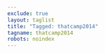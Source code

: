```yaml
---
exclude: true
layout: taglist
title: "Tagged: thatcamp2014"
tagname: thatcamp2014
robots: noindex
---
```

